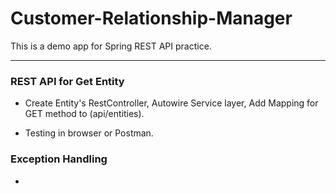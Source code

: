 # Customer-Relationship-Manager
This is a demo app for Spring REST API practice.

---

### REST API for Get Entity

- Create Entity's RestController, Autowire Service layer, Add Mapping for GET method to (api/entities).

- Testing in browser or Postman. 

### Exception Handling

- 
